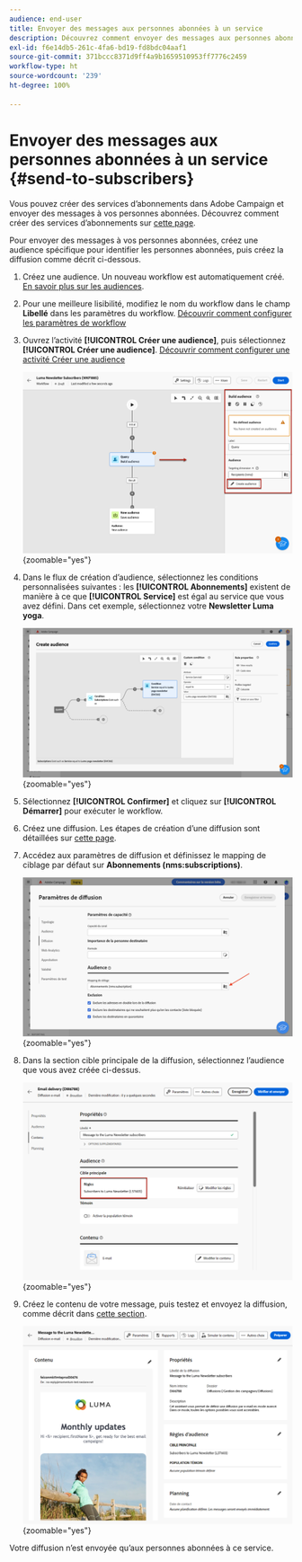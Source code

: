 ```yaml
---
audience: end-user
title: Envoyer des messages aux personnes abonnées à un service
description: Découvrez comment envoyer des messages aux personnes abonnées à un service.
exl-id: f6e14db5-261c-4fa6-bd19-fd8bdc04aaf1
source-git-commit: 371bccc8371d9ff4a9b1659510953ff7776c2459
workflow-type: ht
source-wordcount: '239'
ht-degree: 100%

---
```


# Envoyer des messages aux personnes abonnées à un service {#send-to-subscribers}

Vous pouvez créer des services d’abonnements dans Adobe Campaign et envoyer des messages à vos personnes abonnées. Découvrez comment créer des services d’abonnements sur [cette page](../audience//manage-services.md#create-service).

Pour envoyer des messages à vos personnes abonnées, créez une audience spécifique pour identifier les personnes abonnées, puis créez la diffusion comme décrit ci-dessous.

1. Créez une audience. Un nouveau workflow est automatiquement créé. [En savoir plus sur les audiences](../audience/create-audience.md).

1. Pour une meilleure lisibilité, modifiez le nom du workflow dans le champ **Libellé** dans les paramètres du workflow. [Découvrir comment configurer les paramètres de workflow](../workflows/workflow-settings.md)

1. Ouvrez l’activité **[!UICONTROL Créer une audience]**, puis sélectionnez **[!UICONTROL Créer une audience]**. [Découvrir comment configurer une activité Créer une audience](../workflows/activities/build-audience.md)

   ![](assets/service-create-audience.png){zoomable=&quot;yes&quot;}

1. Dans le flux de création d’audience, sélectionnez les conditions personnalisées suivantes : les **[!UICONTROL Abonnements]** existent de manière à ce que **[!UICONTROL Service]** est égal au service que vous avez défini. Dans cet exemple, sélectionnez votre **Newsletter Luma yoga**.

   ![](assets/service-audience-subscribers.png){zoomable=&quot;yes&quot;}

1. Sélectionnez **[!UICONTROL Confirmer]** et cliquez sur **[!UICONTROL Démarrer]** pour exécuter le workflow.

1. Créez une diffusion. Les étapes de création d’une diffusion sont détaillées sur [cette page](../msg/gs-messages.md#create-delivery).
1. Accédez aux paramètres de diffusion et définissez le mapping de ciblage par défaut sur **Abonnements (nms:subscriptions)**.

   ![](assets/service-delivery-change-mapping.png){zoomable=&quot;yes&quot;}

1. Dans la section cible principale de la diffusion, sélectionnez l’audience que vous avez créée ci-dessus.

   ![](assets/service-delivery-targeting-subscribers.png){zoomable=&quot;yes&quot;}

1. Créez le contenu de votre message, puis testez et envoyez la diffusion, comme décrit dans [cette section](../preview-test/preview-test.md).

   ![](assets/service-delivery-ready.png){zoomable=&quot;yes&quot;}

Votre diffusion n’est envoyée qu’aux personnes abonnées à ce service.
